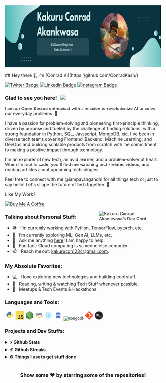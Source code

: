 <p align="center">

<img height="200" src="asssets/C.png" alt="my banner">

</p>
## Hey there 👋, I'm [Conrad K!](https://github.com/ConradKash/)

[![Twitter Badge](https://img.shields.io/badge/-Twitter-00acee?style=flat-square&logo=Twitter&logoColor=white)](https://twitter.com/ConradKakuru)
[![Linkedin Badge](https://img.shields.io/badge/-LinkedIn-0e76a8?style=flat-square&logo=Linkedin&logoColor=white)](https://www.linkedin.com/in/kakuru-conrad-akankwasa-89289b1a4/)
[![Instagram Badge](https://img.shields.io/badge/-Instagram-e4405f?style=flat-square&logo=Instagram&logoColor=white)](https://www.instagram.com/thee.mukiga/)

### Glad to see you here! &nbsp; ![](https://visitor-badge.glitch.me/badge?page_id=iampavangandhi.iampavangandhi&style=flat-square&color=0088cc)

I am an Open Source enthusiast with a mission to revolutionize AI to solve our everyday problems. 🚀

I have a passion for problem-solving and pioneering first-principle thinking, driven by purpose and fueled by the challenge of finding solutions, with a strong foundation in Python, SQL, Javascript, MongoDB, etc. I've been in diverse tech teams covering Frontend, Backend, Machine Learning, and DevOps and building scalable products from scratch with the commitment to making a positive impact through technology.

I'm an explorer of new tech, an avid learner, and a problem-solver at heart. When I'm not in code, you'll find me watching tech-related videos, and reading articles about upcoming technologies.

Feel free to connect with me @iampavangandhi for all things tech or just to say hello! Let's shape the future of tech together. 🌟



Like My Work?

<a href="https://www.buymeacoffee.com/conradkash" target="_blank"><img src="https://cdn.buymeacoffee.com/buttons/v2/default-yellow.png" alt="Buy Me A Coffee" height="60px" width="217px" ></a>

<a href="https://app.daily.dev/conradkash"><img align="right" src="https://api.daily.dev/devcards/2cf299f055eb427697a294aefa68e418.png?r=y73" width="200" alt="Kakuru Conrad Akankwasa's Dev Card"/></a>

### Talking about Personal Stuff:

- 🛠 &nbsp; I’m currently working with Python, TensorFlow, pytorch, etc.
- 🚀 &nbsp; I’m currently exploring ML, Gen AI, LLMs, etc.
- 💬 &nbsp; Ask me anything [here](https://github.com/ConradKash/ConradKash/issues/)! I am happy to help.
- 👾 &nbsp; Fun fact: Cloud computing is someone else computer.
- 📫 &nbsp; Reach me out: kakurucon1234@gmail.com.

### My Absolute Favorites:

- 💻 &nbsp; I love exploring new technologies and building cool stuff.
- 📰 &nbsp; Reading, writing & watching Tech Stuff whenever possible.
- 🍕 &nbsp; Meetups & Tech Events & Hackathons.

### Languages and Tools:

<code><img height="30" src="https://raw.githubusercontent.com/github/explore/80688e429a7d4ef2fca1e82350fe8e3517d3494d/topics/python/python.png" alt="python"></code>
<code><img height="27" src="https://raw.githubusercontent.com/github/explore/80688e429a7d4ef2fca1e82350fe8e3517d3494d/topics/javascript/javascript.png" alt="javascript"></code>
<code><img height="27" src="https://raw.githubusercontent.com/github/explore/80688e429a7d4ef2fca1e82350fe8e3517d3494d/topics/nodejs/nodejs.png" alt="nodejs"></code>
<code><img height="27" src="https://raw.githubusercontent.com/github/explore/80688e429a7d4ef2fca1e82350fe8e3517d3494d/topics/aws/aws.png" alt="aws"></code>
<code><img height="27" src="https://raw.githubusercontent.com/github/explore/80688e429a7d4ef2fca1e82350fe8e3517d3494d/topics/react/react.png" alt="react"></code>
<code><img height="27" src="https://raw.githubusercontent.com/github/explore/80688e429a7d4ef2fca1e82350fe8e3517d3494d/topics/sql/sql.png" alt="sql"></code>
<code><img height="27" src="https://encrypted-tbn0.gstatic.com/images?q=tbn%3AANd9GcSTTzPAw-55ssm1Im594xYZ9eRQu2JylrkYLg&usqp=CAU" alt="mongodb"></code>
<code><img height="27" src="https://raw.githubusercontent.com/devicons/devicon/master/icons/git/git-original.svg" alt="git"></code>
<code><img height="27" src="https://raw.githubusercontent.com/github/explore/80688e429a7d4ef2fca1e82350fe8e3517d3494d/topics/terminal/terminal.png" alt="terminal"></code>

### Projects and Dev Stuffs:

<details>
  <summary><b>⚡ Github Stats</b></summary>

  <br />
  <img height="180em" src="https://github-readme-stats.vercel.app/api?username=ConradKash&show_icons=true&hide_border=true&&count_private=true&include_all_commits=true" />
  <img height="180em" src="https://github-readme-stats.vercel.app/api/top-langs/?username=ConradKash&exclude_repo=KNN-Image-Classification&show_icons=true&hide_border=true&layout=compact&langs_count=8"/>
</details>

<details>
  <summary><b>☄️ Github Streaks</b></summary>

  <br />
  <img height="180em" src="https://github-readme-streak-stats.herokuapp.com/?user=ConradKash&hide_border=true" />
</details>

<details>
  <br />
  <summary><b>⚙️ Things I use to get stuff done</b></summary>
  	<ul>
  	    <li><b>OS:</b> Ubuntu 22.04</li>
	    <li><b>Laptop: </b> HP Envy</li>
  	    <li><b>Browser: </b> Chrome </li>
	    <li><b>Terminal: </b> ZSH: Oh My Zsh (PowerLevel10k)</li>
	    <li><b>Code Editor:</b> VSCode - The best editor out there</li>
 	    <li><b>Other Tools:</b> Postman, Notion, Bitwarden and Raindrop</li>
	    <li><b>To Stay Updated:</b> Twitter, Medium and Hacker News</li>
	</ul>
</details>

#

<div align="center">

### Show some ❤️ by starring some of the repositories!

</div>

